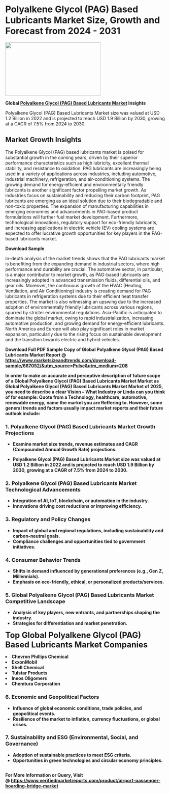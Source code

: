 <H1>Polyalkene Glycol (PAG) Based Lubricants Market Size, Growth and Forecast from 2024 - 2031</H1><img class="aligncenter size-medium wp-image-584254" src="https://thirdeyenews.in/wp-content/uploads/2024/09/Global-Market-Research-300x168.jpeg" alt="" width="300" height="168" /><p><strong>Global&nbsp;<a href="https://www.marketsizeandtrends.com/download-sample/667052/&amp;utm_source=Pulse&amp;utm_medium=208">Polyalkene Glycol (PAG) Based Lubricants Market</a> Insights</strong></p><p>Polyalkene Glycol (PAG) Based Lubricants Market size was valued at USD 1.2 Billion in 2022 and is projected to reach USD 1.9 Billion by 2030, growing at a CAGR of 7.5% from 2024 to 2030.</p><p><h2>Market Growth Insights</h2> <p>The Polyalkene Glycol (PAG) based lubricants market is poised for substantial growth in the coming years, driven by their superior performance characteristics such as high lubricity, excellent thermal stability, and resistance to oxidation. PAG lubricants are increasingly being used in a variety of applications across industries, including automotive, industrial machinery, refrigeration, and air-conditioning systems. The growing demand for energy-efficient and environmentally friendly lubricants is another significant factor propelling market growth. As industries focus on sustainability and reducing their carbon footprint, PAG lubricants are emerging as an ideal solution due to their biodegradable and non-toxic properties. The expansion of manufacturing capabilities in emerging economies and advancements in PAG-based product formulations will further fuel market development. Furthermore, technological innovations, regulatory support for eco-friendly lubricants, and increasing applications in electric vehicle (EV) cooling systems are expected to offer lucrative growth opportunities for key players in the PAG-based lubricants market.</p> <p><strong>Download Sample</strong></p> <p>In-depth analysis of the market trends shows that the PAG lubricants market is benefiting from the expanding demand in industrial sectors, where high performance and durability are crucial. The automotive sector, in particular, is a major contributor to market growth, as PAG-based lubricants are increasingly adopted in advanced transmission fluids, differential oils, and gear oils. Moreover, the continuous growth of the HVAC (Heating, Ventilation, and Air Conditioning) industry is creating demand for PAG lubricants in refrigeration systems due to their efficient heat transfer properties. The market is also witnessing an upswing due to the increased adoption of environmentally friendly lubricants across various regions, spurred by stricter environmental regulations. Asia-Pacific is anticipated to dominate the global market, owing to rapid industrialization, increasing automotive production, and growing demand for energy-efficient lubricants. North America and Europe will also play significant roles in market expansion, particularly due to the rising focus on sustainable development and the transition towards electric and hybrid vehicles.</p> <p><strong></p><p><span class=""><strong>Download Full PDF Sample Copy of Global Polyalkene Glycol (PAG) Based Lubricants Market Report</strong> @ <a href="https://www.marketsizeandtrends.com/download-sample/667052/&amp;utm_source=Pulse&amp;utm_medium=208" target="_blank">https://www.marketsizeandtrends.com/download-sample/667052/&amp;utm_source=Pulse&amp;utm_medium=208</a></span></p><p>In order to make an accurate and perceptive description of future scope of a Global&nbsp;Polyalkene Glycol (PAG) Based Lubricants Market Market as Global&nbsp;Polyalkene Glycol (PAG) Based Lubricants Market Market of 2025, you need to describe a clear Vision &ndash; What Industry or Linda can you think of for example: Quote from a Technology, healthcare, automotive, renewable energy, name the market you are Reffering to. However, some general trends and factors usually impact market reports and their future outlook include:</p><h3>1.&nbsp;<strong>Polyalkene Glycol (PAG) Based Lubricants Market Growth Projections</strong></h3><ul><li>Examine market size trends, revenue estimates and CAGR (Compounded Annual Growth Rate) projections.</li><li><p>Polyalkene Glycol (PAG) Based Lubricants Market size was valued at USD 1.2 Billion in 2022 and is projected to reach USD 1.9 Billion by 2030, growing at a CAGR of 7.5% from 2024 to 2030.</p></li></ul><h3>2.&nbsp;<strong>Polyalkene Glycol (PAG) Based Lubricants Market Technological Advancements</strong></h3><ul><li>Integration of AI, IoT, blockchain, or automation in the industry.</li><li>Innovations driving cost reductions or improving efficiency.</li></ul><h3>3.&nbsp;<strong>Regulatory and Policy Changes</strong></h3><ul><li>Impact of global and regional regulations, including sustainability and carbon-neutral goals.</li><li>Compliance challenges and opportunities tied to government initiatives.</li></ul><h3>4.&nbsp;<strong>Consumer Behavior Trends</strong></h3><ul><li>Shifts in demand influenced by generational preferences (e.g., Gen Z, Millennials).</li><li>Emphasis on eco-friendly, ethical, or personalized products/services.</li></ul><h3>5.&nbsp;<strong>Global Polyalkene Glycol (PAG) Based Lubricants Market Competitive Landscape</strong></h3><ul><li>Analysis of key players, new entrants, and partnerships shaping the industry.</li><li>Strategies for differentiation and market penetration.</li></ul><p data-pm-slice="1 1 []"><span style="color: inherit; font-family: inherit; font-size: 25px;">Top Global Polyalkene Glycol (PAG) Based Lubricants Market Companies</span></p><div class="" data-test-id=""><p><li>Chevron Phillips Chemical</li><li> ExxonMobil</li><li> Shell Chemical</li><li> Tulstar Products</li><li> Ineos Oligomers</li><li> Chemtura Corporation</li></p></div><h3>6.&nbsp;<strong>Economic and Geopolitical Factors</strong></h3><ul><li>Influence of global economic conditions, trade policies, and geopolitical events.</li><li>Resilience of the market to inflation, currency fluctuations, or global crises.</li></ul><h3>7.&nbsp;<strong>Sustainability and ESG (Environmental, Social, and Governance)</strong></h3><ul><li>Adoption of sustainable practices to meet ESG criteria.</li><li>Opportunities in green technologies and circular economy principles.</li></ul><h2><strong style="font-size: 14px;">For More Information or Query, Visit @&nbsp;</strong><a style="background-color: #ffffff; font-size: 14px;" href="https://www.marketsizeandtrends.com/report/polyalkene-glycol-pag-based-lubricants-market/" target="_blank">https://www.verifiedmarketreports.com/product/airport-passenger-boarding-bridge-market</a></h2>
